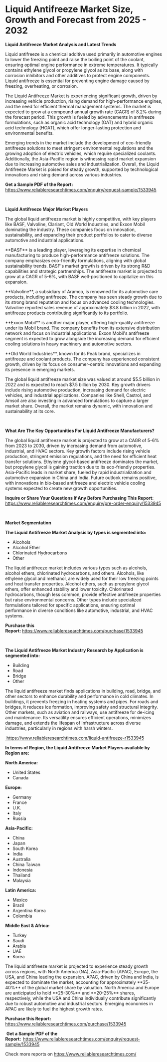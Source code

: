 <p><h1>Liquid Antifreeze Market Size, Growth and Forecast from 2025 - 2032</h1></p><p><strong>Liquid Antifreeze Market Analysis and Latest Trends</strong></p>
<p><p>Liquid antifreeze is a chemical additive used primarily in automotive engines to lower the freezing point and raise the boiling point of the coolant, ensuring optimal engine performance in extreme temperatures. It typically contains ethylene glycol or propylene glycol as its base, along with corrosion inhibitors and other additives to protect engine components. Liquid antifreeze is essential for preventing engine damage caused by freezing, overheating, or corrosion.</p><p>The Liquid Antifreeze Market is experiencing significant growth, driven by increasing vehicle production, rising demand for high-performance engines, and the need for efficient thermal management systems. The market is expected to grow at a compound annual growth rate (CAGR) of 8.2% during the forecast period. This growth is fueled by advancements in antifreeze formulations, such as organic acid technology (OAT) and hybrid organic acid technology (HOAT), which offer longer-lasting protection and environmental benefits.</p><p>Emerging trends in the market include the development of eco-friendly antifreeze solutions to meet stringent environmental regulations and the growing adoption of electric vehicles, which require specialized coolants. Additionally, the Asia-Pacific region is witnessing rapid market expansion due to increasing automotive sales and industrialization. Overall, the Liquid Antifreeze Market is poised for steady growth, supported by technological innovations and rising demand across various industries.</p></p>
<p><strong>Get a Sample PDF of the Report:&nbsp;</strong> <a href="https://www.reliableresearchtimes.com/enquiry/request-sample/1533945?utm_campaign=2100&utm_medium=2&utm_source=Github&utm_content=ia&utm_term=26012025&utm_id=liquid-antifreeze">https://www.reliableresearchtimes.com/enquiry/request-sample/1533945</a></p>
<p>&nbsp;</p>
<p><strong>Liquid Antifreeze Major Market Players</strong></p>
<p><p>The global liquid antifreeze market is highly competitive, with key players like BASF, Valvoline, Clariant, Old World Industries, and Exxon Mobil dominating the industry. These companies focus on innovation, sustainability, and expanding their product portfolios to cater to diverse automotive and industrial applications.</p><p>**BASF** is a leading player, leveraging its expertise in chemical manufacturing to produce high-performance antifreeze solutions. The company emphasizes eco-friendly formulations, aligning with global sustainability trends. BASF's market growth is driven by its strong R&D capabilities and strategic partnerships. The antifreeze market is projected to grow at a CAGR of 5-6%, with BASF well-positioned to capitalize on this expansion.</p><p>**Valvoline**, a subsidiary of Aramco, is renowned for its automotive care products, including antifreeze. The company has seen steady growth due to its strong brand reputation and focus on advanced cooling technologies. Valvoline reported sales revenue of approximately $3.8 billion in 2022, with antifreeze products contributing significantly to its portfolio.</p><p>**Exxon Mobil** is another major player, offering high-quality antifreeze under its Mobil brand. The company benefits from its extensive distribution network and focus on industrial applications. Exxon Mobil's antifreeze segment is expected to grow alongside the increasing demand for efficient cooling solutions in heavy machinery and automotive sectors.</p><p>**Old World Industries**, known for its Peak brand, specializes in antifreeze and coolant products. The company has experienced consistent growth, driven by its focus on consumer-centric innovations and expanding its presence in emerging markets.</p><p>The global liquid antifreeze market size was valued at around $5.5 billion in 2022 and is expected to reach $7.5 billion by 2030. Key growth drivers include rising automotive production, increasing demand for electric vehicles, and industrial applications. Companies like Shell, Castrol, and Amsoil are also investing in advanced formulations to capture a larger market share. Overall, the market remains dynamic, with innovation and sustainability at its core.</p></p>
<p>&nbsp;</p>
<p><strong>What Are The Key Opportunities For Liquid Antifreeze Manufacturers?</strong></p>
<p><p>The global liquid antifreeze market is projected to grow at a CAGR of 5-6% from 2023 to 2030, driven by increasing demand from automotive, industrial, and HVAC sectors. Key growth factors include rising vehicle production, stringent emission regulations, and the need for efficient heat transfer solutions. Ethylene glycol-based antifreeze dominates the market, but propylene glycol is gaining traction due to its eco-friendly properties. Asia-Pacific leads in market share, fueled by rapid industrialization and automotive expansion in China and India. Future outlook remains positive, with innovations in bio-based antifreeze and electric vehicle cooling systems expected to create new growth opportunities.</p></p>
<p><strong>Inquire or Share Your Questions If Any Before Purchasing This Report:</strong> <a href="https://www.reliableresearchtimes.com/enquiry/pre-order-enquiry/1533945?utm_campaign=2100&utm_medium=2&utm_source=Github&utm_content=ia&utm_term=26012025&utm_id=liquid-antifreeze">https://www.reliableresearchtimes.com/enquiry/pre-order-enquiry/1533945</a></p>
<p>&nbsp;</p>
<p><strong>Market Segmentation</strong></p>
<p><strong>The Liquid Antifreeze Market Analysis by types is segmented into:</strong></p>
<p><ul><li>Alcohols</li><li>Alcohol Ether</li><li>Chlorinated Hydrocarbons</li><li>Other</li></ul></p>
<p><p>The liquid antifreeze market includes various types such as alcohols, alcohol ethers, chlorinated hydrocarbons, and others. Alcohols, like ethylene glycol and methanol, are widely used for their low freezing points and heat transfer properties. Alcohol ethers, such as propylene glycol ethers, offer enhanced stability and lower toxicity. Chlorinated hydrocarbons, though less common, provide effective antifreeze properties but raise environmental concerns. Other types include specialized formulations tailored for specific applications, ensuring optimal performance in diverse conditions like automotive, industrial, and HVAC systems.</p></p>
<p><strong>Purchase this Report:&nbsp;</strong><a href="https://www.reliableresearchtimes.com/purchase/1533945?utm_campaign=2100&utm_medium=2&utm_source=Github&utm_content=ia&utm_term=26012025&utm_id=liquid-antifreeze">https://www.reliableresearchtimes.com/purchase/1533945</a></p>
<p>&nbsp;</p>
<p><strong>The Liquid Antifreeze Market Industry Research by Application is segmented into:</strong></p>
<p><ul><li>Building</li><li>Road</li><li>Bridge</li><li>Other</li></ul></p>
<p><p>The liquid antifreeze market finds applications in building, road, bridge, and other sectors to enhance durability and performance in cold climates. In buildings, it prevents freezing in heating systems and pipes. For roads and bridges, it reduces ice formation, improving safety and structural integrity. Other markets, such as aviation and railways, use antifreeze for de-icing and maintenance. Its versatility ensures efficient operations, minimizes damage, and extends the lifespan of infrastructure across diverse industries, particularly in regions with harsh winters.</p></p>
<p><a href="https://www.reliableresearchtimes.com/liquid-antifreeze-r1533945?utm_campaign=2100&utm_medium=2&utm_source=Github&utm_content=ia&utm_term=26012025&utm_id=liquid-antifreeze">&nbsp;https://www.reliableresearchtimes.com/liquid-antifreeze-r1533945</a></p>
<p><strong>In terms of Region, the Liquid Antifreeze Market Players available by Region are:</strong></p>
<p>
    <p> <strong> North America: </strong>
        <ul>
            <li>United States</li>
            <li>Canada</li>
        </ul>
        </p> 
    <p> <strong> Europe: </strong>
        <ul>
            <li>Germany</li>
            <li>France</li>
            <li>U.K.</li>
            <li>Italy</li>
            <li>Russia</li>
        </ul>
        </p> 
    <p> <strong> Asia-Pacific: </strong>
        <ul>
            <li>China</li>
            <li>Japan</li>
            <li>South Korea</li>
            <li>India</li>
            <li>Australia</li>
            <li>China Taiwan</li>
            <li>Indonesia</li>
            <li>Thailand</li>
            <li>Malaysia</li>
        </ul>
        </p> 
    <p> <strong> Latin America: </strong>
        <ul>
            <li>Mexico</li>
            <li>Brazil</li>
            <li>Argentina Korea</li>
            <li>Colombia</li>
        </ul>
        </p> 
    <p> <strong> Middle East & Africa: </strong>
        <ul>
            <li>Turkey</li>
            <li>Saudi</li>
            <li>Arabia</li>
            <li>UAE</li>
            <li>Korea</li>
        </ul>
    </p>
    </p>
<p><p>The liquid antifreeze market is projected to experience steady growth across regions, with North America (NA), Asia-Pacific (APAC), Europe, the USA, and China leading the expansion. APAC, driven by China and India, is expected to dominate the market, accounting for approximately **35-40%** of the global market share by valuation. North America and Europe are anticipated to hold **25-30%** and **20-25%** shares, respectively, while the USA and China individually contribute significantly due to robust automotive and industrial sectors. Emerging economies in APAC are likely to fuel the highest growth rates.</p></p>
<p><strong>Purchase this Report: </strong><a href="https://www.reliableresearchtimes.com/purchase/1533945?utm_campaign=2100&utm_medium=2&utm_source=Github&utm_content=ia&utm_term=26012025&utm_id=liquid-antifreeze">https://www.reliableresearchtimes.com/purchase/1533945</a></p>
<p>&nbsp;<strong>Get a Sample PDF of the Report:&nbsp;&nbsp;</strong><a href="https://www.reliableresearchtimes.com/enquiry/request-sample/1533945?utm_campaign=2100&utm_medium=2&utm_source=Github&utm_content=ia&utm_term=26012025&utm_id=liquid-antifreeze">https://www.reliableresearchtimes.com/enquiry/request-sample/1533945</a></p>
<p><strong></strong></p>
<p>Check more reports on <a href="https://www.reliableresearchtimes.com/?utm_campaign=2100&utm_medium=2&utm_source=Github&utm_content=ia&utm_term=26012025&utm_id=liquid-antifreeze">https://www.reliableresearchtimes.com/</a></p>